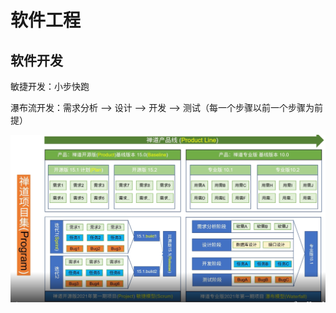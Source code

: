 # 软件工程



## 软件开发

敏捷开发：小步快跑

瀑布流开发：需求分析 —> 设计 —> 开发 —> 测试（每一个步骤以前一个步骤为前提）

![image-20220223141212890](assets/image-20220223141212890.png)